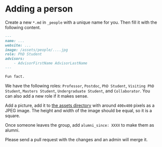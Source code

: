 # Adding a person

Create a new `*.md` in `_people` with a unique name for you. Then fill it with the following content.

```md
---
name: ...
website: ...
image: /assets/people/....jpg
role: PhD Student
advisors:
    - AdvisorFirstName AdvisorLastName
---

Fun fact.
```

We have the following roles: `Professor`, `Postdoc`, `PhD Student`, `Visiting PhD Student`, `Masters Student`, `Undergraduate Student`, and `Collaborator`. You can also add a new role if it makes sense.

Add a picture, add it to [the assets directory](../assets/people) with around `400x400` pixels as a JPEG image.  The height and width of the image should be equal, so it is a square.

Once someone leaves the group, add `alumni_since: XXXX` to make them as alumni.

Please send a pull request with the changes and an admin will merge it. 
